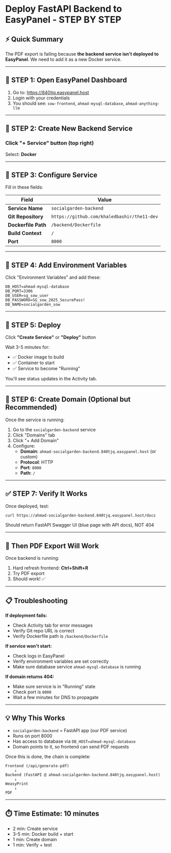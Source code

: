 # Deploy FastAPI Backend to EasyPanel - STEP BY STEP

## ⚡ Quick Summary
The PDF export is failing because **the backend service isn't deployed to EasyPanel**. We need to add it as a new Docker service.

---

## 🚀 **STEP 1: Open EasyPanel Dashboard**
1. Go to: https://840tjq.easypanel.host
2. Login with your credentials
3. You should see: `sow-frontend`, `ahmad-mysql-database`, `ahmad-anything-llm`

---

## 🚀 **STEP 2: Create New Backend Service**

### Click "+ Service" button (top right)

Select: **Docker**

---

## 🚀 **STEP 3: Configure Service**

Fill in these fields:

| Field | Value |
|-------|-------|
| **Service Name** | `socialgarden-backend` |
| **Git Repository** | `https://github.com/khaledbashir/the11-dev` |
| **Dockerfile Path** | `/backend/Dockerfile` |
| **Build Context** | `/` |
| **Port** | `8000` |

---

## 🚀 **STEP 4: Add Environment Variables**

Click "Environment Variables" and add these:

```
DB_HOST=ahmad-mysql-database
DB_PORT=3306
DB_USER=sg_sow_user
DB_PASSWORD=SG_sow_2025_SecurePass!
DB_NAME=socialgarden_sow
```

---

## 🚀 **STEP 5: Deploy**

Click **"Create Service"** or **"Deploy"** button

Wait 3-5 minutes for:
- ✅ Docker image to build
- ✅ Container to start
- ✅ Service to become "Running"

You'll see status updates in the Activity tab.

---

## 🚀 **STEP 6: Create Domain (Optional but Recommended)**

Once the service is running:

1. Go to the `socialgarden-backend` service
2. Click "Domains" tab
3. Click "+ Add Domain"
4. Configure:
   - **Domain**: `ahmad-socialgarden-backend.840tjq.easypanel.host` (or custom)
   - **Protocol**: HTTP
   - **Port**: `8000`
   - **Path**: `/`

---

## ✅ **STEP 7: Verify It Works**

Once deployed, test:

```bash
curl https://ahmad-socialgarden-backend.840tjq.easypanel.host/docs
```

Should return FastAPI Swagger UI (blue page with API docs), NOT 404

---

## 🎯 **Then PDF Export Will Work**

Once backend is running:
1. Hard refresh frontend: **Ctrl+Shift+R**
2. Try PDF export
3. Should work! ✅

---

## 📋 **Troubleshooting**

**If deployment fails:**
- Check Activity tab for error messages
- Verify Git repo URL is correct
- Verify Dockerfile path is `/backend/Dockerfile`

**If service won't start:**
- Check logs in EasyPanel
- Verify environment variables are set correctly
- Make sure database service `ahmad-mysql-database` is running

**If domain returns 404:**
- Make sure service is in "Running" state
- Check port is `8000`
- Wait a few minutes for DNS to propagate

---

## 💡 **Why This Works**

- `socialgarden-backend` = FastAPI app (our PDF service)
- Runs on port 8000
- Has access to database via `DB_HOST=ahmad-mysql-database`
- Domain points to it, so frontend can send PDF requests

Once this is done, the chain is complete:
```
Frontend (/api/generate-pdf)
    ↓
Backend (FastAPI @ ahmad-socialgarden-backend.840tjq.easypanel.host)
    ↓
WeasyPrint
    ↓
PDF
```

---

## ⏱️ **Time Estimate: 10 minutes**
- 2 min: Create service
- 3-5 min: Docker build + start
- 1 min: Create domain
- 1 min: Verify + test
